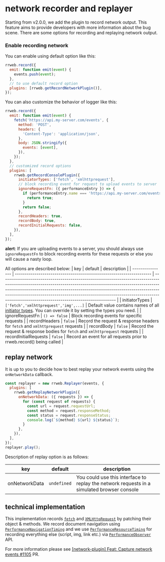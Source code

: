 # network recorder and replayer

Starting from v2.0.0, we add the plugin to record network output.
This feature aims to provide developers with more information about the bug scene. There are some options for recording and replaying network output.

### Enable recording network

You can enable using default option like this:

```js
rrweb.record({
  emit: function emit(event) {
    events.push(event);
  },
  // to use default record option
  plugins: [rrweb.getRecordNetworkPlugin()],
});
```

You can also customize the behavior of logger like this:

```js
rrweb.record({
  emit: function emit(event) {
    fetch('https://api.my-server.com/events', {
      method: 'POST',
      headers: {
        'Content-Type': 'application/json',
      },
      body: JSON.stringify({
        events: [event],
      }),
    });
  },
  // customized record options
  plugins: [
    rrweb.getRecordConsolePlugin({
      initiatorTypes: ['fetch', 'xmlhttprequest'],
      // block recording event for request to upload events to server
      ignoreRequestFn: ({ performanceEntry }) => {
        if (performanceEntry.name === 'https://api.my-server.com/events') {
          return true;
        }
        return false;
      },
      recordHeaders: true,
      recordBody: true,
      recordInitialRequests: false,
    }),
  ],
});
```

**alert**: If you are uploading events to a server, you should always use `ignoreRequestFn` to block recording events for these requests or else you will cause a nasty loop.

All options are described below:
| key | default | description |
| ---------------- | --------------------------------------------------------------------- | ---------------------------------------------------------------------------------------------------------------------------------------------------------------------------------------------------------------------------------------------------------------------------------------------------------------------------------------------------------------------------------- |
| initiatorTypes | `['fetch','xmlhttprequest','img',...]` | Default value contains names of all [initiator types](https://developer.mozilla.org/en-US/docs/Web/API/PerformanceResourceTiming/initiatorType). You can override it by setting the types you need. |
| ignoreRequestFn | `() => false` | Block recording events for specific requests |
| recordHeaders | `false` | Record the request & response headers for `fetch` and `xmlhttprequest` requests |
| recordBody | `false` | Record the request & response bodies for `fetch` and `xmlhttprequest` requests |
| recordInitialRequests | `false` | Record an event for all requests prior to rrweb.record() being called |

## replay network

It is up to you to decide how to best replay your network events using the `onNetworkData` callback.

```js
const replayer = new rrweb.Replayer(events, {
  plugins: [
    rrweb.getReplayNetworkPlugin({
      onNetworkData: ({ requests }) => {
        for (const request of requests) {
          const url = request.requestUrl;
          const method = request.responseMethod;
          const status = request.responseStatus;
          console.log(`${method} ${url} ${status}`);
        }
      },
    }),
  ],
});
replayer.play();
```

Description of replay option is as follows:

| key           | default     | description                                                                                |
| ------------- | ----------- | ------------------------------------------------------------------------------------------ |
| onNetworkData | `undefined` | You could use this interface to replay the network requests in a simulated browser console |

## technical implementation

This implementation records [`fetch`](https://developer.mozilla.org/en-US/docs/Web/API/Fetch_API) and [`XMLHttpRequest`](https://developer.mozilla.org/en-US/docs/Web/API/XMLHttpRequest) by patching their object & methods. We record document navigation using [`PerformanceNavigationTiming`](https://developer.mozilla.org/en-US/docs/Web/API/PerformanceNavigationTiming) and we use [`PerformanceResourceTiming`](https://developer.mozilla.org/en-US/docs/Web/API/PerformanceResourceTiming) for recording everything else (script, img, link etc.) via [`PerformanceObserver`](https://developer.mozilla.org/en-US/docs/Web/API/PerformanceObserver) API.

For more information please see [[network-plugin] Feat: Capture network events #1105](https://github.com/rrweb-io/rrweb/pull/1105) PR.
